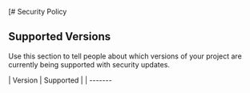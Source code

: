 [# Security Policy

## Supported Versions

Use this section to tell people about which versions of your project are
currently being supported with security updates.

| Version | Supported          |
| ------- 